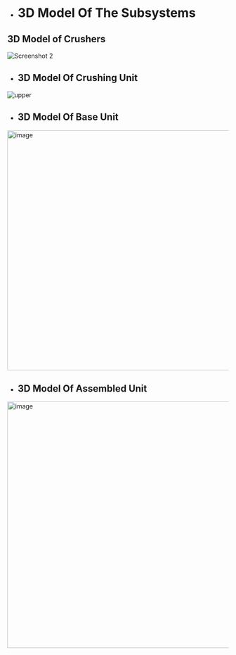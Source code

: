 * # 3D Model Of The Subsystems
## 3D Model of Crushers
![Screenshot 2](https://user-images.githubusercontent.com/105428213/182675661-ad34a010-b5fb-4d65-a8c7-7beabe3af2b6.jpg)
* ## 3D Model Of Crushing Unit 
![upper](https://user-images.githubusercontent.com/105428213/185803995-a9d1fb43-12ce-4490-b5ef-9d17141eec1c.jpg)
* ## 3D Model Of Base Unit
<img width="545" alt="image" src="https://user-images.githubusercontent.com/105428213/186397214-8c544407-477d-474b-9027-1e04a5f4fa8c.png">

* ## 3D Model Of Assembled Unit
<img width="560" alt="image" src="https://user-images.githubusercontent.com/105428213/186396925-decb6d2b-d29e-4d92-8e18-72b89a37d8a4.png">


